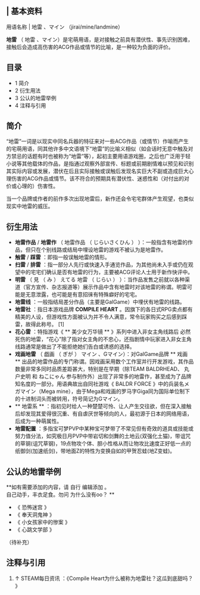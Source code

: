 |  **基本资料**  
---  
用语名称  |  地雷  、マイン  （jirai/mine/landmine）   
  
**地雷** （  地雷  、マイン）是宅萌用语，是对接触之前具有潜伏性、事先识别困难，接触后会造成高伤害的ACG作品或情节的比喻，是一种较为负面的评价。

##  目录

  * 1  简介 
  * 2  衍生用法 
  * 3  公认的地雷举例 
  * 4  注释与引用 

##  简介

“地雷”一词是以现实中同名兵器的特征来对一些ACG作品（或情节）作喻而产生的宅萌用语，同其他许多中文语境下“地雷”的比喻义相似（如会话时无意中触及对方禁忌的话题有时也被称为“地雷”等），起初主要用语游戏圈，之后也广泛用于轻小说等其他载体的作品，是指通过观察外部宣传、标题或前期剧情难以预见和识别其实际内容或发展，潜伏在后且实际接触或误触后发现名实巨大不副或造成巨大心理伤害的ACG作品或情节。该不符合的预期具有潜伏性、迷惑性和（对付出的对价或心理的）伤害性。

当一个品牌或作者的前作多次出现地雷后，新作还会令宅宅群体产生观望，也类似现实中地雷的威压。

##  衍生用法

  * **地雷作品** / **地雷作** （  地雷作品  （  じらいさくひん  ）  ）：一般指含有地雷的作品，但只在个别线路或结局中埋设地雷的游戏不被认为是地雷作。 
  * **触雷** / **踩雷** ：即指一般误触地雷的情形。 
  * **扫雷** / **排雷** ：指一部分人先行或快速入手通览作品，为其他尚未入手或仍在观望中的宅宅们确认是否有地雷的行为，主要被ACG评论人士用于新作快评中。 
  * **明雷** （  見  （  み  ）  えてる  地雷  （  じらい  ）  ）：当作品发售之前就以各种渠道（官方宣传、杂志报道等）展示作品中含有地雷时对该地雷的称谓。明雷可能是无意泄露，也可能是有意招徕有特殊癖好的宅宅。 
  * **地雷线** ：一般指结局差分作品（主要是GalGame）中埋伏有地雷的线路。 
  * **地雷社** ：指日本游戏品牌 **COMPILE HEART** 。因旗下的各日式RPG卖点都有精美的人设，但游戏性方面被认为并不令人满意，常令玩家购买之后感到踩雷，故得此称号。  [1] 
  * **花心雷** ：特指游戏《 ** 美少女万华镜  ** 》系列中进入非女主角线路后  必然  死伤的地雷，“花心”除了指对女主角的不忠心，还指剧情中玩家进入非女主角线路通常是做出了不能拒绝她们告白或诱惑的选择。 
  * **戏画地雷** （  戯画  （  ぎが  ）  マイン  、Gマイン）：对GalGame品牌 ** 戏画  ** 出品的地雷作品的专门称谓。因戏画采用数个工作室并行开发游戏，其作品数量非常多同时品质差距甚大，特别是在早期（除TEAM BALDRHEAD、  丸户史明  和  ねこにゃん  参与制作外）出现了非常多的地雷作，甚至成为了品牌知名度的一部分。用语典故出自同社游戏《  BALDR FORCE  》中的兵装名メガマイン（Mega mine），由于Mega和戏画的罗马字Giga同为国际单位制下的十进制词头而被转用，符号简记为Gマイン。 
  * ** 地雷系  ** ：指初见时给人一种楚楚可怜、让人产生交往欲，但在深入接触后却发现其爱得很沉重、有自虐厌世等倾向的人，最初源于日本的网络用语，后成为一种萌属性。 
  * **地雷配置** ：多指宝可梦PVP中某种宝可梦带了不常见但有奇效的道具或技能或努力值分法，如究极日月PVP中带岩切和剑舞的土地云(双强化土猫)，带诅咒的草钢(诅咒草钢)，19点物攻个体、胆小性格从而让物攻比速度正好低一点的纸御剑(加速纸剑)，带地面Z的特性为变换自如的甲贺忍蛙(地Z变蛙)。 

##  公认的地雷举例

**如有需要添加的内容，请 自行  编辑添加  。  
自己动手，丰衣足食。勿问  为什么没有oo？  **

  * 《  恐怖迷宫  》 
  * 《  奉天洞鬼神  》 
  * 《  小女孩家中的惨案  》 
  * 《  心跳文学部  》 

（待补充）

##  注释与引用

  1. ↑  STEAM每日资讯  ：《Compile Heart为什么被称为地雷社？这瓜到底甜吗？ 》 

